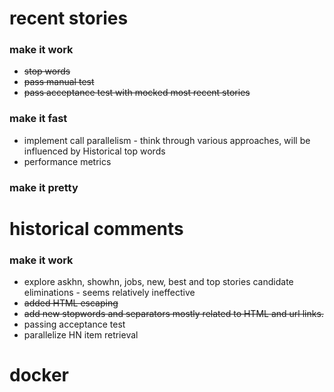 # recent stories
### make it work
* ~~stop words~~
* ~~pass manual test~~
* ~~pass acceptance test with mocked most recent stories~~
### make it fast
* implement call parallelism - think through various approaches, 
    will be influenced by Historical top words 
* performance metrics
### make it pretty


# historical comments
### make it work
* explore askhn, showhn, jobs, new, best and top stories candidate eliminations - seems relatively ineffective
* ~~added HTML escaping~~
* ~~add new stopwords and separators mostly related to HTML and url links.~~
* passing acceptance test
* parallelize HN item retrieval



 

# docker

